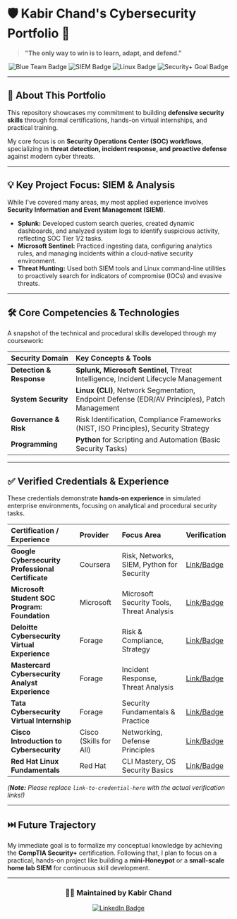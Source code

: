 # 🛡️ Kabir Chand's Cybersecurity Portfolio 🚀

> **"The only way to win is to learn, adapt, and defend."**

<p align="center">
  <img src="https://img.shields.io/badge/Focus-Blue%20Team%20%26%20SOC-0077B6?style=for-the-badge&logo=detective&logoColor=white" alt="Blue Team Badge"/>
  <img src="https://img.shields.io/badge/Primary%20SIEM-Splunk%20%2F%20Sentinel-FF6C37?style=for-the-badge&logo=splunk&logoColor=white" alt="SIEM Badge"/>
  <img src="https://img.shields.io/badge/OS%20Experience-Linux-black?style=for-the-badge&logo=linux&logoColor=white" alt="Linux Badge"/>
  <img src="https://img.shields.io/badge/Goal-Security%2B%20(WIP)-CC0000?style=for-the-badge&logo=compTIA&logoColor=white" alt="Security+ Goal Badge"/>
</p>

---

## 📖 About This Portfolio

This repository showcases my commitment to building **defensive security skills** through formal certifications, hands-on virtual internships, and practical training.

My core focus is on **Security Operations Center (SOC) workflows**, specializing in **threat detection, incident response, and proactive defense** against modern cyber threats.

---

## 💡 Key Project Focus: SIEM & Analysis

While I've covered many areas, my most applied experience involves **Security Information and Event Management (SIEM)**.

- **Splunk:** Developed custom search queries, created dynamic dashboards, and analyzed system logs to identify suspicious activity, reflecting SOC Tier 1/2 tasks.
- **Microsoft Sentinel:** Practiced ingesting data, configuring analytics rules, and managing incidents within a cloud-native security environment.
- **Threat Hunting:** Used both SIEM tools and Linux command-line utilities to proactively search for indicators of compromise (IOCs) and evasive threats.

---

## 🛠️ Core Competencies & Technologies

A snapshot of the technical and procedural skills developed through my coursework:

| Security Domain | Key Concepts & Tools |
| :--- | :--- |
| **Detection & Response** | **Splunk, Microsoft Sentinel**, Threat Intelligence, Incident Lifecycle Management |
| **System Security** | **Linux (CLI)**, Network Segmentation, Endpoint Defense (EDR/AV Principles), Patch Management |
| **Governance & Risk** | Risk Identification, Compliance Frameworks (NIST, ISO Principles), Security Strategy |
| **Programming** | **Python** for Scripting and Automation (Basic Security Tasks) |

---

## ✅ Verified Credentials & Experience

These credentials demonstrate **hands-on experience** in simulated enterprise environments, focusing on analytical and procedural security tasks.

| Certification / Experience | Provider | Focus Area | Verification |
| :--- | :--- | :--- | :--- |
| **Google Cybersecurity Professional Certificate** | Coursera | Risk, Networks, SIEM, Python for Security | [Link/Badge](link-to-credential-here) |
| **Microsoft Student SOC Program: Foundation** | Microsoft | Microsoft Security Tools, Threat Analysis | [Link/Badge](link-to-credential-here) |
| **Deloitte Cybersecurity Virtual Experience** | Forage | Risk & Compliance, Strategy | [Link/Badge](link-to-credential-here) |
| **Mastercard Cybersecurity Analyst Experience** | Forage | Incident Response, Threat Analysis | [Link/Badge](link-to-credential-here) |
| **Tata Cybersecurity Virtual Internship** | Forage | Security Fundamentals & Practice | [Link/Badge](link-to-credential-here) |
| **Cisco Introduction to Cybersecurity** | Cisco (Skills for All) | Networking, Defense Principles | [Link/Badge](link-to-credential-here) |
| **Red Hat Linux Fundamentals** | Red Hat | CLI Mastery, OS Security Basics | [Link/Badge](link-to-credential-here) |

*(**Note:** Please replace `link-to-credential-here` with the actual verification links!)*

---

## ⏭️ Future Trajectory

My immediate goal is to formalize my conceptual knowledge by achieving the **CompTIA Security+** certification. Following that, I plan to focus on a practical, hands-on project like building a **mini-Honeypot** or a **small-scale home lab SIEM** for continuous skill development.

---

<div align="center">
    <h3>👨‍💻 Maintained by Kabir Chand</h3>
    <a href="#"><img src="https://img.shields.io/badge/Connect%20on%20LinkedIn-0A66C2?style=for-the-badge&logo=linkedin&logoColor=white" alt="LinkedIn Badge"/></a>
</div>

